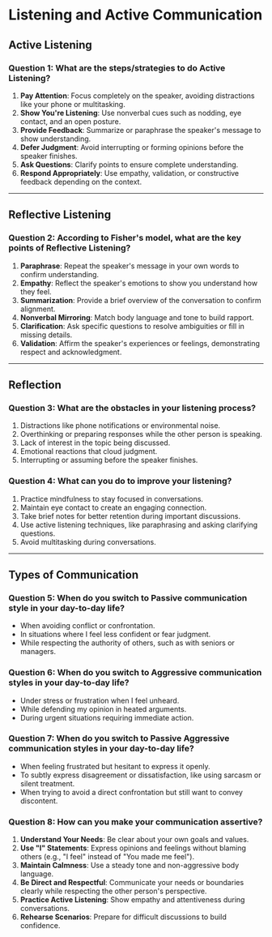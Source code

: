 # Listening and Active Communication

## Active Listening

### Question 1: What are the steps/strategies to do Active Listening?

1. **Pay Attention**: Focus completely on the speaker, avoiding distractions like your phone or multitasking.
2. **Show You're Listening**: Use nonverbal cues such as nodding, eye contact, and an open posture.
3. **Provide Feedback**: Summarize or paraphrase the speaker's message to show understanding.
4. **Defer Judgment**: Avoid interrupting or forming opinions before the speaker finishes.
5. **Ask Questions**: Clarify points to ensure complete understanding.
6. **Respond Appropriately**: Use empathy, validation, or constructive feedback depending on the context.

---

## Reflective Listening

### Question 2: According to Fisher's model, what are the key points of Reflective Listening?

1. **Paraphrase**: Repeat the speaker's message in your own words to confirm understanding.
2. **Empathy**: Reflect the speaker's emotions to show you understand how they feel.
3. **Summarization**: Provide a brief overview of the conversation to confirm alignment.
4. **Nonverbal Mirroring**: Match body language and tone to build rapport.
5. **Clarification**: Ask specific questions to resolve ambiguities or fill in missing details.
6. **Validation**: Affirm the speaker's experiences or feelings, demonstrating respect and acknowledgment.

---

## Reflection

### Question 3: What are the obstacles in your listening process?

1. Distractions like phone notifications or environmental noise.
2. Overthinking or preparing responses while the other person is speaking.
3. Lack of interest in the topic being discussed.
4. Emotional reactions that cloud judgment.
5. Interrupting or assuming before the speaker finishes.

### Question 4: What can you do to improve your listening?

1. Practice mindfulness to stay focused in conversations.
2. Maintain eye contact to create an engaging connection.
3. Take brief notes for better retention during important discussions.
4. Use active listening techniques, like paraphrasing and asking clarifying questions.
5. Avoid multitasking during conversations.

---

## Types of Communication

### Question 5: When do you switch to Passive communication style in your day-to-day life?

- When avoiding conflict or confrontation.
- In situations where I feel less confident or fear judgment.
- While respecting the authority of others, such as with seniors or managers.

### Question 6: When do you switch to Aggressive communication styles in your day-to-day life?

- Under stress or frustration when I feel unheard.
- While defending my opinion in heated arguments.
- During urgent situations requiring immediate action.

### Question 7: When do you switch to Passive Aggressive communication styles in your day-to-day life?

- When feeling frustrated but hesitant to express it openly.
- To subtly express disagreement or dissatisfaction, like using sarcasm or silent treatment.
- When trying to avoid a direct confrontation but still want to convey discontent.

### Question 8: How can you make your communication assertive?

1. **Understand Your Needs**: Be clear about your own goals and values.
2. **Use "I" Statements**: Express opinions and feelings without blaming others (e.g., "I feel" instead of "You made me feel").
3. **Maintain Calmness**: Use a steady tone and non-aggressive body language.
4. **Be Direct and Respectful**: Communicate your needs or boundaries clearly while respecting the other person's perspective.
5. **Practice Active Listening**: Show empathy and attentiveness during conversations.
6. **Rehearse Scenarios**: Prepare for difficult discussions to build confidence.
